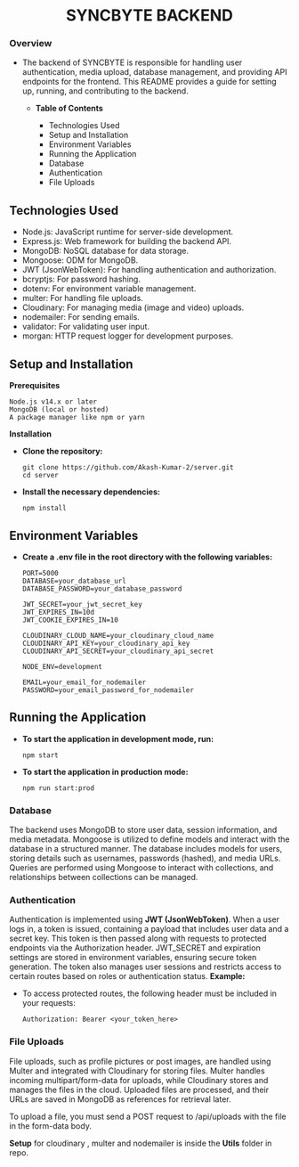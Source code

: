 <h1 align='center'>SYNCBYTE BACKEND</h1>

<h3>Overview</h3>

- The backend of SYNCBYTE is responsible for handling user authentication, media upload, database management, and providing API endpoints for the frontend. This README provides a guide for setting up, running, 
  and contributing to the backend.

  - **Table of Contents**

    - Technologies Used
    - Setup and Installation
    - Environment Variables
    - Running the Application
    - Database
    - Authentication
    - File Uploads
    
<h2>Technologies Used</h2>

  -  Node.js: JavaScript runtime for server-side development.
  -  Express.js: Web framework for building the backend API.
  -  MongoDB: NoSQL database for data storage.
  -  Mongoose: ODM for MongoDB.
  -  JWT (JsonWebToken): For handling authentication and authorization.
  -  bcryptjs: For password hashing.
  -  dotenv: For environment variable management.
  -  multer: For handling file uploads.
  -  Cloudinary: For managing media (image and video) uploads.
  -  nodemailer: For sending emails.
  -  validator: For validating user input.
  -  morgan: HTTP request logger for development purposes.

<h2>Setup and Installation</h2>
  
  **Prerequisites**

    Node.js v14.x or later
    MongoDB (local or hosted)
    A package manager like npm or yarn

  **Installation**

  - **Clone the repository:**

        git clone https://github.com/Akash-Kumar-2/server.git
        cd server

 - **Install the necessary dependencies:**

       npm install
<h2>Environment Variables</h2>

- **Create a .env file in the root directory with the following variables:**


      PORT=5000
      DATABASE=your_database_url
      DATABASE_PASSWORD=your_database_password
      
      JWT_SECRET=your_jwt_secret_key
      JWT_EXPIRES_IN=10d
      JWT_COOKIE_EXPIRES_IN=10
      
      CLOUDINARY_CLOUD_NAME=your_cloudinary_cloud_name
      CLOUDINARY_API_KEY=your_cloudinary_api_key
      CLOUDINARY_API_SECRET=your_cloudinary_api_secret
      
      NODE_ENV=development
      
      EMAIL=your_email_for_nodemailer
      PASSWORD=your_email_password_for_nodemailer

<h2>Running the Application</h2>

 - **To start the application in development mode, run:**

       npm start

 - **To start the application in production mode:**

       npm run start:prod


<h3>Database</h3>

  The backend uses MongoDB to store user data, session information, and media metadata. Mongoose is utilized to define models and interact with the database in a structured manner. The database includes models for users, storing details such as usernames, passwords (hashed), and media URLs. Queries are performed using Mongoose to interact with collections, and relationships between collections can be managed.

<h3>Authentication</h3>

Authentication is implemented using **JWT (JsonWebToken)**. When a user logs in, a token is issued, containing a payload that includes user data and a secret key. This token is then passed along with requests to protected endpoints via the Authorization header. JWT_SECRET and expiration settings are stored in environment variables, ensuring secure token generation. The token also manages user sessions and restricts access to certain routes based on roles or authentication status.
**Example:**

- To access protected routes, the following header must be included in your requests:


      Authorization: Bearer <your_token_here>

<h3>File Uploads</h3>

File uploads, such as profile pictures or post images, are handled using Multer and integrated with Cloudinary for storing files. Multer handles incoming multipart/form-data for uploads, while Cloudinary stores and manages the files in the cloud. Uploaded files are processed, and their URLs are saved in MongoDB as references for retrieval later.

To upload a file, you must send a POST request to /api/uploads with the file in the form-data body.

**Setup** for cloudinary , multer and nodemailer is inside the **Utils** folder in repo.


